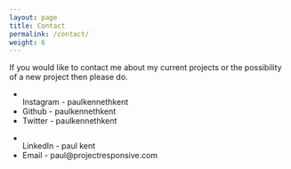 ```yaml
---
layout: page
title: Contact
permalink: /contact/
weight: 6
---
```

If you would like to contact me about my current projects or the possibility of a new project then please do.
<ul class="contact-social">
<li>
  <a href="https://www.instagram.com/pkkent/?hl=en"><div class="icon-black insta">
  <span class="link-spanner"></span>
</div>
  </a>
</li>
  Instagram - paulkennethkent
<li>
<a href="https://github.com/paulkennethkent"><div class="icon-black github"><span class="link-spanner"></span>
</div>
  </a>
</li>
Github - paulkennethkent

<li>
<a href="https://twitter.com/paulkennethkent"><div class="icon-black twitter"><span class="link-spanner"></span>
</div>
  </a>
</li>
Twitter - paulkennethkent
</ul>
<ul class="contact-social">
<li>
<a href="https://uk.linkedin.com/in/paul-kent-b8875545"><div class="icon-black linkedin"><span class="link-spanner"></span>
</div>
  </a>
</li>
LinkedIn - paul kent
<li>
<a href="mailto:paul@projectresponsive.com"><div class="icon-black email"><span class="link-spanner"></span>
</div>
  </a>
</li>
Email - paul@projectresponsive.com
</ul>

